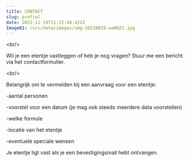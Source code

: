 ```yaml
---
title: CONTACT
slug: profiel
date: 2022-11-19T11:22:44.421Z
Image01: /src/data/images/img-20220829-wa0021.jpg
---
```

<﻿br/>

Wil je een etentje vastleggen of heb je nog vragen? Stuur me een bericht via het contactformulier.

<﻿br/>

B﻿elangrijk om te vermelden bij een aanvraag voor een etentje:

\-﻿aantal personen

\-﻿voorstel voor een datum (je mag ook steeds meerdere data voorstellen)

\-﻿welke formule

\-locatie van het etentje

\-﻿eventuele speciale wensen

J﻿e etentje ligt vast als je een bevestigingsmail hebt ontvangen.